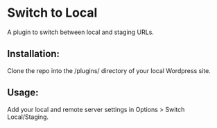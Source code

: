 # Switch to Local
 A plugin to switch between local and staging URLs.
## Installation:
Clone the repo into the /plugins/ directory of your local Wordpress site.

## Usage:
Add your local and remote server settings in Options > Switch Local/Staging. 
